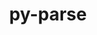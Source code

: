 ---
title: "py-parse"
layout: cache
categories: [package, develop]
meta: {"versions": ["1.18.0"], "compilers": ["gcc@=11.4.0", "gcc@=7.5.0", "gcc@=9.4.0", "oneapi@=2023.2.0", "oneapi@=2024.0.0"], "oss": ["ubuntu18.04", "ubuntu20.04", "ubuntu22.04"], "platforms": ["linux"], "targets": ["aarch64", "neoverse_v1", "neoverse_v2", "ppc64le", "x86_64_v3"], "stacks": ["e4s", "e4s-aarch64", "e4s-neoverse-v2", "e4s-neoverse_v1", "e4s-oneapi", "e4s-power", "radiuss", "root"], "num_specs": 9, "num_specs_by_stack": {"radiuss": 1, "root": 9, "e4s-neoverse_v1": 1, "e4s-power": 2, "e4s": 1, "e4s-oneapi": 2, "e4s-aarch64": 1, "e4s-neoverse-v2": 1}}
spec_details: [{"hash": "3k5esypxzlbitw4z3nig5ncwpbf75fsp", "compiler": "gcc@=7.5.0", "versions": ["1.18.0"], "os": "ubuntu18.04", "platform": "linux", "target": "x86_64_v3", "variants": ["build_system=python_pip"], "stacks": ["radiuss", "root"], "size": "-", "tarball": "https://binaries.spack.io/develop/build_cache/linux-ubuntu18.04-x86_64_v3/gcc-7.5.0/py-parse-1.18.0/linux-ubuntu18.04-x86_64_v3-gcc-7.5.0-py-parse-1.18.0-3k5esypxzlbitw4z3nig5ncwpbf75fsp.spack"}, {"hash": "jglqyekkhkb2v3vsgnn5my6hsicm4kug", "compiler": "gcc@=11.4.0", "versions": ["1.18.0"], "os": "ubuntu20.04", "platform": "linux", "target": "neoverse_v1", "variants": ["build_system=python_pip"], "stacks": ["e4s-neoverse_v1", "root"], "size": "-", "tarball": "https://binaries.spack.io/develop/build_cache/linux-ubuntu20.04-neoverse_v1/gcc-11.4.0/py-parse-1.18.0/linux-ubuntu20.04-neoverse_v1-gcc-11.4.0-py-parse-1.18.0-jglqyekkhkb2v3vsgnn5my6hsicm4kug.spack"}, {"hash": "2flseg6me3gc5iuh5dlymq7ht6g37rr6", "compiler": "gcc@=9.4.0", "versions": ["1.18.0"], "os": "ubuntu20.04", "platform": "linux", "target": "ppc64le", "variants": ["build_system=python_pip"], "stacks": ["e4s-power", "root"], "size": "-", "tarball": "https://binaries.spack.io/develop/build_cache/linux-ubuntu20.04-ppc64le/gcc-9.4.0/py-parse-1.18.0/linux-ubuntu20.04-ppc64le-gcc-9.4.0-py-parse-1.18.0-2flseg6me3gc5iuh5dlymq7ht6g37rr6.spack"}, {"hash": "gjn6b7syxvoanb7laosoxw4m4m6gfz6y", "compiler": "gcc@=9.4.0", "versions": ["1.18.0"], "os": "ubuntu20.04", "platform": "linux", "target": "ppc64le", "variants": ["build_system=python_pip"], "stacks": ["e4s-power", "root"], "size": "-", "tarball": "https://binaries.spack.io/develop/build_cache/linux-ubuntu20.04-ppc64le/gcc-9.4.0/py-parse-1.18.0/linux-ubuntu20.04-ppc64le-gcc-9.4.0-py-parse-1.18.0-gjn6b7syxvoanb7laosoxw4m4m6gfz6y.spack"}, {"hash": "gv2dcyu5hl6rcwzmi7nuspqmwpxvgtdi", "compiler": "gcc@=11.4.0", "versions": ["1.18.0"], "os": "ubuntu20.04", "platform": "linux", "target": "x86_64_v3", "variants": ["build_system=python_pip"], "stacks": ["e4s", "root"], "size": "-", "tarball": "https://binaries.spack.io/develop/build_cache/linux-ubuntu20.04-x86_64_v3/gcc-11.4.0/py-parse-1.18.0/linux-ubuntu20.04-x86_64_v3-gcc-11.4.0-py-parse-1.18.0-gv2dcyu5hl6rcwzmi7nuspqmwpxvgtdi.spack"}, {"hash": "ed25usj2y5jnmlwxthq3gvq35ot3mzxv", "compiler": "oneapi@=2023.2.0", "versions": ["1.18.0"], "os": "ubuntu20.04", "platform": "linux", "target": "x86_64_v3", "variants": ["build_system=python_pip"], "stacks": ["root", "e4s-oneapi"], "size": "-", "tarball": "https://binaries.spack.io/develop/build_cache/linux-ubuntu20.04-x86_64_v3/oneapi-2023.2.0/py-parse-1.18.0/linux-ubuntu20.04-x86_64_v3-oneapi-2023.2.0-py-parse-1.18.0-ed25usj2y5jnmlwxthq3gvq35ot3mzxv.spack"}, {"hash": "7ezislrjl4ua3qvqn3tbyzujctrllcev", "compiler": "gcc@=11.4.0", "versions": ["1.18.0"], "os": "ubuntu22.04", "platform": "linux", "target": "aarch64", "variants": ["build_system=python_pip"], "stacks": ["root", "e4s-aarch64"], "size": "-", "tarball": "https://binaries.spack.io/develop/build_cache/linux-ubuntu22.04-aarch64/gcc-11.4.0/py-parse-1.18.0/linux-ubuntu22.04-aarch64-gcc-11.4.0-py-parse-1.18.0-7ezislrjl4ua3qvqn3tbyzujctrllcev.spack"}, {"hash": "6qopddwvdqlk3atfuffrzgdxib5zhzpq", "compiler": "gcc@=11.4.0", "versions": ["1.18.0"], "os": "ubuntu22.04", "platform": "linux", "target": "neoverse_v2", "variants": ["build_system=python_pip"], "stacks": ["e4s-neoverse-v2", "root"], "size": "-", "tarball": "https://binaries.spack.io/develop/build_cache/linux-ubuntu22.04-neoverse_v2/gcc-11.4.0/py-parse-1.18.0/linux-ubuntu22.04-neoverse_v2-gcc-11.4.0-py-parse-1.18.0-6qopddwvdqlk3atfuffrzgdxib5zhzpq.spack"}, {"hash": "3uxt3n4pjluj4cmw5imdeka3jpmxw33a", "compiler": "oneapi@=2024.0.0", "versions": ["1.18.0"], "os": "ubuntu22.04", "platform": "linux", "target": "x86_64_v3", "variants": ["build_system=python_pip"], "stacks": ["root", "e4s-oneapi"], "size": "-", "tarball": "https://binaries.spack.io/develop/build_cache/linux-ubuntu22.04-x86_64_v3/oneapi-2024.0.0/py-parse-1.18.0/linux-ubuntu22.04-x86_64_v3-oneapi-2024.0.0-py-parse-1.18.0-3uxt3n4pjluj4cmw5imdeka3jpmxw33a.spack"}]
---